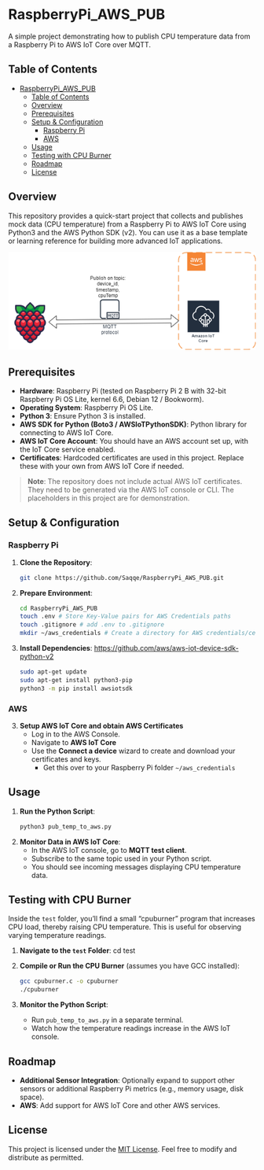 # RaspberryPi_AWS_PUB

A simple project demonstrating how to publish CPU temperature data from a Raspberry Pi to AWS IoT Core over MQTT. 

## Table of Contents
- [RaspberryPi\_AWS\_PUB](#raspberrypi_aws_pub)
  - [Table of Contents](#table-of-contents)
  - [Overview](#overview)
  - [Prerequisites](#prerequisites)
  - [Setup \& Configuration](#setup--configuration)
    - [Raspberry Pi](#raspberry-pi)
    - [AWS](#aws)
  - [Usage](#usage)
  - [Testing with CPU Burner](#testing-with-cpu-burner)
  - [Roadmap](#roadmap)
  - [License](#license)

## Overview
This repository provides a quick-start project that collects and publishes mock data (CPU temperature) from a Raspberry Pi to AWS IoT Core using Python3 and the AWS Python SDK (v2). You can use it as a base template or learning reference for building more advanced IoT applications.

![architecture diagram](RaspberryPI_AWS_IoT_PUB_Current.png)

## Prerequisites
- **Hardware**: Raspberry Pi (tested on Raspberry Pi 2 B with 32-bit Raspberry Pi OS Lite, kernel 6.6, Debian 12 / Bookworm).
- **Operating System**: Raspberry Pi OS Lite.
- **Python 3**: Ensure Python 3 is installed.
- **AWS SDK for Python (Boto3 / AWSIoTPythonSDK)**: Python library for connecting to AWS IoT Core.
- **AWS IoT Core Account**: You should have an AWS account set up, with the IoT Core service enabled.
- **Certificates**: Hardcoded certificates are used in this project. Replace these with your own from AWS IoT Core if needed.

> **Note**: The repository does not include actual AWS IoT certificates. They need to be generated via the AWS IoT console or CLI. The placeholders in this project are for demonstration.

## Setup & Configuration
### Raspberry Pi
1. **Clone the Repository**:
   ```bash
   git clone https://github.com/Saqqe/RaspberryPi_AWS_PUB.git
2. **Prepare Environment**:
   ```bash
   cd RaspberryPi_AWS_PUB
   touch .env # Store Key-Value pairs for AWS Credentials paths
   touch .gitignore # add .env to .gitignore
   mkdir ~/aws_credentials # Create a directory for AWS credentials/certificates
3. **Install Dependencies**:
	https://github.com/aws/aws-iot-device-sdk-python-v2
   ```bash
   sudo apt-get update
   sudo apt-get install python3-pip
   python3 -m pip install awsiotsdk
### AWS
3. **Setup AWS IoT Core and obtain AWS Certificates**
   - Log in to the AWS Console.
   - Navigate to **AWS IoT Core**
   - Use the **Connect a device** wizard to create and download your certificates and keys.
     - Get this over to your Raspberry Pi folder `~/aws_credentials`

## Usage
1. **Run the Python Script**:
   ```bash
   python3 pub_temp_to_aws.py

2. **Monitor Data in AWS IoT Core**:
   - In the AWS IoT console, go to **MQTT test client**.
   - Subscribe to the same topic used in your Python script.
   - You should see incoming messages displaying CPU temperature data.

## Testing with CPU Burner
Inside the `test` folder, you’ll find a small “cpuburner” program that increases CPU load, thereby raising CPU temperature. This is useful for observing varying temperature readings.

1. **Navigate to the `test` Folder**:
   cd test

2. **Compile or Run the CPU Burner** (assumes you have GCC installed):
   ```bash
   gcc cpuburner.c -o cpuburner
   ./cpuburner

3. **Monitor the Python Script**:
   - Run `pub_temp_to_aws.py` in a separate terminal.
   - Watch how the temperature readings increase in the AWS IoT console.

## Roadmap
- **Additional Sensor Integration**: Optionally expand to support other sensors or additional Raspberry Pi metrics (e.g., memory usage, disk space).
- **AWS**: Add support for AWS IoT Core and other AWS services.

## License
This project is licensed under the [MIT License](LICENSE). Feel free to modify and distribute as permitted.